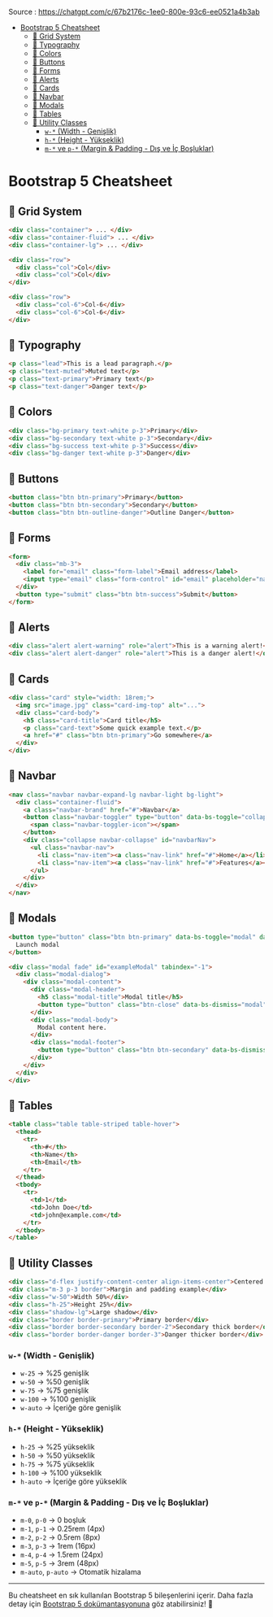 
Source : https://chatgpt.com/c/67b2176c-1ee0-800e-93c6-ee0521a4b3ab

- [Bootstrap 5 Cheatsheet](#bootstrap-5-cheatsheet)
  - [📌 Grid System](#-grid-system)
  - [📌 Typography](#-typography)
  - [📌 Colors](#-colors)
  - [📌 Buttons](#-buttons)
  - [📌 Forms](#-forms)
  - [📌 Alerts](#-alerts)
  - [📌 Cards](#-cards)
  - [📌 Navbar](#-navbar)
  - [📌 Modals](#-modals)
  - [📌 Tables](#-tables)
  - [📌 Utility Classes](#-utility-classes)
    - [`w-*` (Width - Genişlik)](#w--width---genişlik)
    - [`h-*` (Height - Yükseklik)](#h--height---yükseklik)
    - [`m-*` ve `p-*` (Margin \& Padding - Dış ve İç Boşluklar)](#m--ve-p--margin--padding---dış-ve-i̇ç-boşluklar)


# Bootstrap 5 Cheatsheet

## 📌 Grid System

```html
<div class="container"> ... </div>
<div class="container-fluid"> ... </div>
<div class="container-lg"> ... </div>
```

```html
<div class="row">
  <div class="col">Col</div>
  <div class="col">Col</div>
</div>

<div class="row">
  <div class="col-6">Col-6</div>
  <div class="col-6">Col-6</div>
</div>
```

## 📌 Typography

```html
<p class="lead">This is a lead paragraph.</p>
<p class="text-muted">Muted text</p>
<p class="text-primary">Primary text</p>
<p class="text-danger">Danger text</p>
```

## 📌 Colors

```html
<div class="bg-primary text-white p-3">Primary</div>
<div class="bg-secondary text-white p-3">Secondary</div>
<div class="bg-success text-white p-3">Success</div>
<div class="bg-danger text-white p-3">Danger</div>
```

## 📌 Buttons

```html
<button class="btn btn-primary">Primary</button>
<button class="btn btn-secondary">Secondary</button>
<button class="btn btn-outline-danger">Outline Danger</button>
```

## 📌 Forms

```html
<form>
  <div class="mb-3">
    <label for="email" class="form-label">Email address</label>
    <input type="email" class="form-control" id="email" placeholder="name@example.com">
  </div>
  <button type="submit" class="btn btn-success">Submit</button>
</form>
```

## 📌 Alerts

```html
<div class="alert alert-warning" role="alert">This is a warning alert!</div>
<div class="alert alert-danger" role="alert">This is a danger alert!</div>
```

## 📌 Cards

```html
<div class="card" style="width: 18rem;">
  <img src="image.jpg" class="card-img-top" alt="...">
  <div class="card-body">
    <h5 class="card-title">Card title</h5>
    <p class="card-text">Some quick example text.</p>
    <a href="#" class="btn btn-primary">Go somewhere</a>
  </div>
</div>
```

## 📌 Navbar

```html
<nav class="navbar navbar-expand-lg navbar-light bg-light">
  <div class="container-fluid">
    <a class="navbar-brand" href="#">Navbar</a>
    <button class="navbar-toggler" type="button" data-bs-toggle="collapse" data-bs-target="#navbarNav">
      <span class="navbar-toggler-icon"></span>
    </button>
    <div class="collapse navbar-collapse" id="navbarNav">
      <ul class="navbar-nav">
        <li class="nav-item"><a class="nav-link" href="#">Home</a></li>
        <li class="nav-item"><a class="nav-link" href="#">Features</a></li>
      </ul>
    </div>
  </div>
</nav>
```

## 📌 Modals

```html
<button type="button" class="btn btn-primary" data-bs-toggle="modal" data-bs-target="#exampleModal">
  Launch modal
</button>

<div class="modal fade" id="exampleModal" tabindex="-1">
  <div class="modal-dialog">
    <div class="modal-content">
      <div class="modal-header">
        <h5 class="modal-title">Modal title</h5>
        <button type="button" class="btn-close" data-bs-dismiss="modal"></button>
      </div>
      <div class="modal-body">
        Modal content here.
      </div>
      <div class="modal-footer">
        <button type="button" class="btn btn-secondary" data-bs-dismiss="modal">Close</button>
      </div>
    </div>
  </div>
</div>
```

## 📌 Tables

```html
<table class="table table-striped table-hover">
  <thead>
    <tr>
      <th>#</th>
      <th>Name</th>
      <th>Email</th>
    </tr>
  </thead>
  <tbody>
    <tr>
      <td>1</td>
      <td>John Doe</td>
      <td>john@example.com</td>
    </tr>
  </tbody>
</table>
```

## 📌 Utility Classes

```html
<div class="d-flex justify-content-center align-items-center">Centered content</div>
<div class="m-3 p-3 border">Margin and padding example</div>
<div class="w-50">Width 50%</div>
<div class="h-25">Height 25%</div>
<div class="shadow-lg">Large shadow</div>
<div class="border border-primary">Primary border</div>
<div class="border border-secondary border-2">Secondary thick border</div>
<div class="border border-danger border-3">Danger thicker border</div>
```

### `w-*` (Width - Genişlik)
- `w-25` → %25 genişlik
- `w-50` → %50 genişlik
- `w-75` → %75 genişlik
- `w-100` → %100 genişlik
- `w-auto` → İçeriğe göre genişlik

### `h-*` (Height - Yükseklik)
- `h-25` → %25 yükseklik
- `h-50` → %50 yükseklik
- `h-75` → %75 yükseklik
- `h-100` → %100 yükseklik
- `h-auto` → İçeriğe göre yükseklik

### `m-*` ve `p-*` (Margin & Padding - Dış ve İç Boşluklar)
- `m-0`, `p-0` → 0 boşluk
- `m-1`, `p-1` → 0.25rem (4px)
- `m-2`, `p-2` → 0.5rem (8px)
- `m-3`, `p-3` → 1rem (16px)
- `m-4`, `p-4` → 1.5rem (24px)
- `m-5`, `p-5` → 3rem (48px)
- `m-auto`, `p-auto` → Otomatik hizalama

---
Bu cheatsheet en sık kullanılan Bootstrap 5 bileşenlerini içerir. Daha fazla detay için [Bootstrap 5 dokümantasyonuna](https://getbootstrap.com/docs/5.0/getting-started/introduction/) göz atabilirsiniz! 🚀
